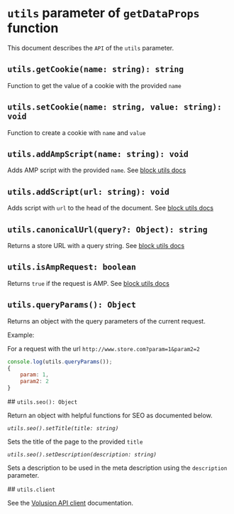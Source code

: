 # `utils` parameter of `getDataProps` function

This document describes the `API` of the `utils` parameter.

## `utils.getCookie(name: string): string`

Function to get the value of a cookie with the provided `name`

## `utils.setCookie(name: string, value: string): void`

Function to create a cookie with `name` and `value`

## `utils.addAmpScript(name: string): void`

Adds AMP script with the provided `name`. See [block utils docs][utils-block]

## `utils.addScript(url: string): void`

Adds script with `url` to the head of the document. See [block utils docs][utils-block]

## `utils.canonicalUrl(query?: Object): string`

Returns a store URL with a query string. See [block utils docs][utils-block]

## `utils.isAmpRequest: boolean`

Returns `true` if the request is AMP. See [block utils docs][utils-block]

## `utils.queryParams(): Object`

Returns an object with the query parameters of the current request.

Example:

For a request with the url `http://www.store.com?param=1&param2=2`

```js
console.log(utils.queryParams());
{
    param: 1,
    param2: 2
}
```

## `utils.seo(): Object`

Return an object with helpful functions for SEO as documented below.

_`utils.seo().setTitle(title: string)`_

Sets the title of the page to the provided `title`

_`utils.seo().setDescription(description: string)`_

Sets a description to be used in the meta description using the `description` parameter.

## `utils.client`

See the [Volusion API client][volusion-api] documentation.

[utils-block]: ../utils-block
[volusion-api]: ../volusion-api-client
